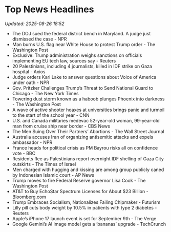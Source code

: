 # Top News Headlines

_Updated: 2025-08-26 18:52_

- The DOJ sued the federal district bench in Maryland. A judge just dismissed the case - NPR
- Man burns U.S. flag near White House to protest Trump order - The Washington Post
- Exclusive: Trump administration weighs sanctions on officials implementing EU tech law, sources say - Reuters
- 20 Palestinians, including 4 journalists, killed in IDF strike on Gaza hospital - Axios
- Judge orders Kari Lake to answer questions about Voice of America under oath - NPR
- Gov. Pritzker Challenges Trump’s Threat to Send National Guard to Chicago - The New York Times
- Towering dust storm known as a haboob plunges Phoenix into darkness - The Washington Post
- A wave of active shooter hoaxes at universities brings panic and turmoil to the start of the school year - CNN
- U.S. and Canada militaries medevac 52-year-old woman, 99-year-old man from cruise ship near border - CBS News
- The Men Suing Over Their Partners’ Abortions - The Wall Street Journal
- Australia accuses Iran of organizing antisemitic attacks and expels ambassador - NPR
- France heads for political crisis as PM Bayrou risks all on confidence vote - BBC
- Residents flee as Palestinians report overnight IDF shelling of Gaza City outskirts - The Times of Israel
- Men charged with hugging and kissing are among group publicly caned by Indonesian Islamic court - AP News
- Trump moves to fire Federal Reserve governor Lisa Cook - The Washington Post
- AT&T to Buy EchoStar Spectrum Licenses for About $23 Billion - Bloomberg.com
- Trump Embraces Socialism, Nationalizes Failing Chipmaker - Futurism
- Lilly pill cuts body weight by 10.5% in patients with type 2 diabetes - Reuters
- Apple’s iPhone 17 launch event is set for September 9th - The Verge
- Google Gemini’s AI image model gets a ‘bananas’ upgrade - TechCrunch